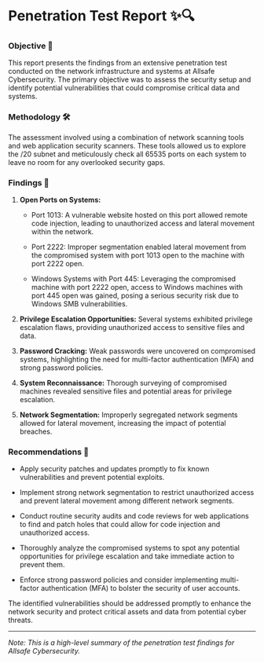 # Penetration Test Report ✨🔍

### Objective 👋

This report presents the findings from an extensive penetration test conducted on the network infrastructure and systems at Allsafe Cybersecurity. The primary objective was to assess the security setup and identify potential vulnerabilities that could compromise critical data and systems.

### Methodology 🛠️

The assessment involved using a combination of network scanning tools and web application security scanners. These tools allowed us to explore the /20 subnet and meticulously check all 65535 ports on each system to leave no room for any overlooked security gaps.

### Findings 🚨

1. **Open Ports on Systems:**

   - Port 1013: A vulnerable website hosted on this port allowed remote code injection, leading to unauthorized access and lateral movement within the network.

   - Port 2222: Improper segmentation enabled lateral movement from the compromised system with port 1013 open to the machine with port 2222 open.

   - Windows Systems with Port 445: Leveraging the compromised machine with port 2222 open, access to Windows machines with port 445 open was gained, posing a serious security risk due to Windows SMB vulnerabilities.

2. **Privilege Escalation Opportunities:** Several systems exhibited privilege escalation flaws, providing unauthorized access to sensitive files and data.

3. **Password Cracking:** Weak passwords were uncovered on compromised systems, highlighting the need for multi-factor authentication (MFA) and strong password policies.

4. **System Reconnaissance:** Thorough surveying of compromised machines revealed sensitive files and potential areas for privilege escalation.

5. **Network Segmentation:** Improperly segregated network segments allowed for lateral movement, increasing the impact of potential breaches.

### Recommendations 🚀

- Apply security patches and updates promptly to fix known vulnerabilities and prevent potential exploits.

- Implement strong network segmentation to restrict unauthorized access and prevent lateral movement among different network segments.

- Conduct routine security audits and code reviews for web applications to find and patch holes that could allow for code injection and unauthorized access.

- Thoroughly analyze the compromised systems to spot any potential opportunities for privilege escalation and take immediate action to prevent them.

- Enforce strong password policies and consider implementing multi-factor authentication (MFA) to bolster the security of user accounts.

The identified vulnerabilities should be addressed promptly to enhance the network security and protect critical assets and data from potential cyber threats.

---
*Note: This is a high-level summary of the penetration test findings for Allsafe Cybersecurity.*

